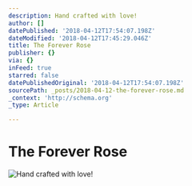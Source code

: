 ```yaml
---
description: Hand crafted with love!
author: []
datePublished: '2018-04-12T17:54:07.198Z'
dateModified: '2018-04-12T17:45:29.046Z'
title: The Forever Rose
publisher: {}
via: {}
inFeed: true
starred: false
datePublishedOriginal: '2018-04-12T17:54:07.198Z'
sourcePath: _posts/2018-04-12-the-forever-rose.md
_context: 'http://schema.org'
_type: Article

---
```

# **The Forever Rose**
![Hand crafted with love!](https://the-grid-user-content.s3-us-west-2.amazonaws.com/d0291bfa-7643-4126-8941-ca794902616b.jpg)